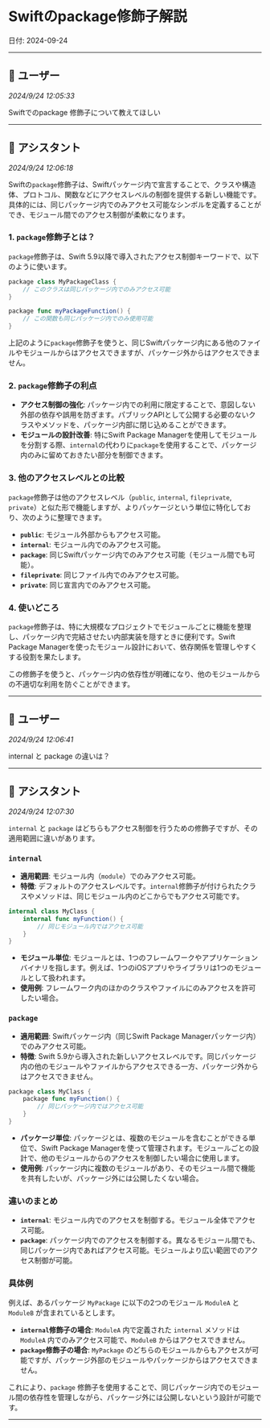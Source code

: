 # Swiftのpackage修飾子解説

日付: 2024-09-24

---

## 👤 ユーザー
*2024/9/24 12:05:33*

Swiftでのpackage 修飾子について教えてほしい

---

## 🤖 アシスタント
*2024/9/24 12:06:18*

Swiftの`package`修飾子は、Swiftパッケージ内で宣言することで、クラスや構造体、プロトコル、関数などにアクセスレベルの制御を提供する新しい機能です。具体的には、同じパッケージ内でのみアクセス可能なシンボルを定義することができ、モジュール間でのアクセス制御が柔軟になります。

### 1. `package`修飾子とは？
`package`修飾子は、Swift 5.9以降で導入されたアクセス制御キーワードで、以下のように使います。

```swift
package class MyPackageClass {
    // このクラスは同じパッケージ内でのみアクセス可能
}

package func myPackageFunction() {
    // この関数も同じパッケージ内でのみ使用可能
}
```

上記のように`package`修飾子を使うと、同じSwiftパッケージ内にある他のファイルやモジュールからはアクセスできますが、パッケージ外からはアクセスできません。

### 2. `package`修飾子の利点
- **アクセス制御の強化**: パッケージ内での利用に限定することで、意図しない外部の依存や誤用を防ぎます。パブリックAPIとして公開する必要のないクラスやメソッドを、パッケージ内部に閉じ込めることができます。
- **モジュールの設計改善**: 特にSwift Package Managerを使用してモジュールを分割する際、`internal`の代わりに`package`を使用することで、パッケージ内のみに留めておきたい部分を制御できます。

### 3. 他のアクセスレベルとの比較
`package`修飾子は他のアクセスレベル（`public`, `internal`, `fileprivate`, `private`）と似た形で機能しますが、よりパッケージという単位に特化しており、次のように整理できます。

- **`public`**: モジュール外部からもアクセス可能。
- **`internal`**: モジュール内でのみアクセス可能。
- **`package`**: 同じSwiftパッケージ内でのみアクセス可能（モジュール間でも可能）。
- **`fileprivate`**: 同じファイル内でのみアクセス可能。
- **`private`**: 同じ宣言内でのみアクセス可能。

### 4. 使いどころ
`package`修飾子は、特に大規模なプロジェクトでモジュールごとに機能を整理し、パッケージ内で完結させたい内部実装を隠すときに便利です。Swift Package Managerを使ったモジュール設計において、依存関係を管理しやすくする役割を果たします。

この修飾子を使うと、パッケージ内の依存性が明確になり、他のモジュールからの不適切な利用を防ぐことができます。

---

## 👤 ユーザー
*2024/9/24 12:06:41*

internal と package の違いは？

---

## 🤖 アシスタント
*2024/9/24 12:07:30*

`internal` と `package` はどちらもアクセス制御を行うための修飾子ですが、その適用範囲に違いがあります。

### `internal`
- **適用範囲**: モジュール内（`module`）でのみアクセス可能。
- **特徴**: デフォルトのアクセスレベルです。`internal`修飾子が付けられたクラスやメソッドは、同じモジュール内のどこからでもアクセス可能です。

```swift
internal class MyClass {
    internal func myFunction() {
        // 同じモジュール内ではアクセス可能
    }
}
```

- **モジュール単位**: モジュールとは、1つのフレームワークやアプリケーションバイナリを指します。例えば、1つのiOSアプリやライブラリは1つのモジュールとして扱われます。
- **使用例**: フレームワーク内のほかのクラスやファイルにのみアクセスを許可したい場合。

### `package`
- **適用範囲**: Swiftパッケージ内（同じSwift Package Managerパッケージ内）でのみアクセス可能。
- **特徴**: Swift 5.9から導入された新しいアクセスレベルです。同じパッケージ内の他のモジュールやファイルからアクセスできる一方、パッケージ外からはアクセスできません。

```swift
package class MyClass {
    package func myFunction() {
        // 同じパッケージ内ではアクセス可能
    }
}
```

- **パッケージ単位**: パッケージとは、複数のモジュールを含むことができる単位で、Swift Package Managerを使って管理されます。モジュールごとの設計で、他のモジュールからのアクセスを制御したい場合に使用します。
- **使用例**: パッケージ内に複数のモジュールがあり、そのモジュール間で機能を共有したいが、パッケージ外には公開したくない場合。

### 違いのまとめ
- **`internal`**: モジュール内でのアクセスを制御する。モジュール全体でアクセス可能。
- **`package`**: パッケージ内でのアクセスを制御する。異なるモジュール間でも、同じパッケージ内であればアクセス可能。モジュールより広い範囲でのアクセス制御が可能。

### 具体例
例えば、あるパッケージ `MyPackage` に以下の2つのモジュール `ModuleA` と `ModuleB` が含まれているとします。

- **`internal`修飾子の場合**: `ModuleA` 内で定義された `internal` メソッドは `ModuleA` 内でのみアクセス可能で、`ModuleB` からはアクセスできません。
- **`package`修飾子の場合**: `MyPackage` のどちらのモジュールからもアクセスが可能ですが、パッケージ外部のモジュールやパッケージからはアクセスできません。

これにより、`package` 修飾子を使用することで、同じパッケージ内でのモジュール間の依存性を管理しながら、パッケージ外には公開しないという設計が可能です。

---
